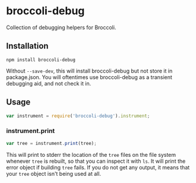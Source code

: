 # broccoli-debug

Collection of debugging helpers for Broccoli.

## Installation

```
npm install broccoli-debug
```

Without `--save-dev`, this will install broccoli-debug but not store it in
package.json. You will oftentimes use broccoli-debug as a transient debugging
aid, and not check it in.

## Usage

```js
var instrument = require('broccoli-debug').instrument;
```

### instrument.print

```js
var tree = instrument.print(tree);
```

This will print to stderr the location of the `tree` files on the file system
whenever `tree` is rebuilt, so that you can inspect it with `ls`. It will
print the error object if building `tree` fails. If you do not get any output,
it means that your `tree` object isn't being used at all.

